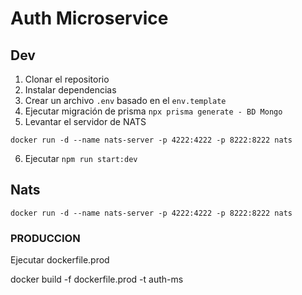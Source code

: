 # Auth Microservice



## Dev

1. Clonar el repositorio
2. Instalar dependencias
3. Crear un archivo `.env` basado en el `env.template`
4. Ejecutar migración de prisma `npx prisma generate - BD Mongo`
5. Levantar el servidor de NATS
```
docker run -d --name nats-server -p 4222:4222 -p 8222:8222 nats
```
6. Ejecutar `npm run start:dev`

## Nats
```
docker run -d --name nats-server -p 4222:4222 -p 8222:8222 nats
```

### PRODUCCION
Ejecutar dockerfile.prod

docker build -f dockerfile.prod -t auth-ms